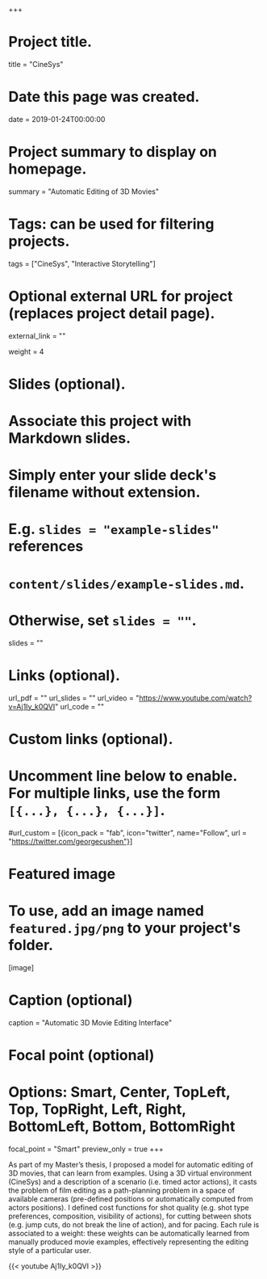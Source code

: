 +++
# Project title.
title = "CineSys"

# Date this page was created.
date = 2019-01-24T00:00:00

# Project summary to display on homepage.
summary = "Automatic Editing of 3D Movies"

# Tags: can be used for filtering projects.
tags = ["CineSys", "Interactive Storytelling"]

# Optional external URL for project (replaces project detail page).
external_link = ""

weight = 4
# Slides (optional).
#   Associate this project with Markdown slides.
#   Simply enter your slide deck's filename without extension.
#   E.g. `slides = "example-slides"` references
#   `content/slides/example-slides.md`.
#   Otherwise, set `slides = ""`.
slides = ""

# Links (optional).
url_pdf = ""
url_slides = ""
url_video = "https://www.youtube.com/watch?v=Aj1Iy_k0QVI"
url_code = ""

# Custom links (optional).
#   Uncomment line below to enable. For multiple links, use the form `[{...}, {...}, {...}]`.
#url_custom = [{icon_pack = "fab", icon="twitter", name="Follow", url = "https://twitter.com/georgecushen"}]

# Featured image
# To use, add an image named `featured.jpg/png` to your project's folder.
[image]
  # Caption (optional)
  caption = "Automatic 3D Movie Editing Interface"

  # Focal point (optional)
  # Options: Smart, Center, TopLeft, Top, TopRight, Left, Right, BottomLeft, Bottom, BottomRight
  focal_point = "Smart"
  preview_only = true
+++

As part of my Master’s thesis, I proposed a model for automatic editing of 3D movies, that can learn from examples. Using a 3D virtual environment (CineSys) and a description of a scenario (i.e. timed actor actions), it casts the problem of film editing as a path-planning problem in a space of available cameras (pre-defined positions or automatically computed from actors positions). I defined cost functions for shot quality (e.g. shot type preferences, composition, visibility of actions), for cutting between shots (e.g. jump cuts, do not break the line of action), and for pacing. Each rule is associated to a weight: these weights can be automatically learned from manually produced movie examples, effectively representing the editing style of a particular user.

{{< youtube Aj1Iy_k0QVI >}}

